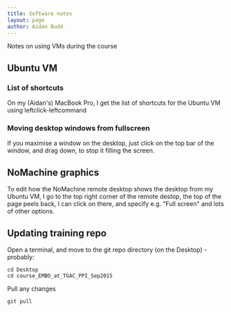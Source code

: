 ```yaml
---
title: Software notes
layout: page
author: Aidan Budd
---
```


Notes on using VMs during the course

## Ubuntu VM

### List of shortcuts

On my (Aidan's) MacBook Pro, I get the list of shortcuts for the Ubuntu VM using leftclick-leftcommand

### Moving desktop windows from fullscreen

If you maximise a window on the desktop, just click on the top bar of the window, and drag down, to stop it filling the screen.

## NoMachine graphics

To edit how the NoMachine remote desktop shows the desktop from my Ubuntu VM, I go to the top right corner of the remote destop, the top of the page peels back, I can click on there, and specify e.g. "Full screen" and lots of other options.

## Updating training repo

Open a terminal, and move to the git repo directory (on the Desktop) - probably:

    cd Desktop
    cd course_EMBO_at_TGAC_PPI_Sep2015

Pull any changes

    git pull